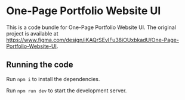 
  # One-Page Portfolio Website UI

  This is a code bundle for One-Page Portfolio Website UI. The original project is available at https://www.figma.com/design/iKAQrSEvIFu38iOUxbkadU/One-Page-Portfolio-Website-UI.

  ## Running the code

  Run `npm i` to install the dependencies.

  Run `npm run dev` to start the development server.
  